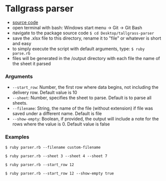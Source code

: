 # Tallgrass parser
- [source code](https://github.com/ventinus/specific-xml-parser)
- open terminal with bash: Windows start menu -> Git -> Git Bash
- navigate to the package source code `$ cd Desktop/tallgrass-parser`
- save the .xlsx file to this directory, rename it to "file" or whatever is short and easy
- to simply execute the script with default arguments, type: `$ ruby parse.rb`
- files will be generated in the /output directory with each file the name of the sheet it parsed

### Arguments
- `--start_row`: Number, the first row where data begins, not including the delivery row. Default value is 10
- `--sheet`: Number, specifies the sheet to parse. Default is to parse all sheets.
- `--filename`: String, the name of the file (without extension) if file was saved under a different name. Default is file
- `--show-empty`: Boolean, if provided, the output will include a note for the rows where the value is 0. Default value is false

### Examples
```
$ ruby parser.rb --filename custom-filename

$ ruby parser.rb --sheet 3 --sheet 4 --sheet 7

$ ruby parser.rb --start_row 12

$ ruby parser.rb --start_row 12 --show-empty true
```
